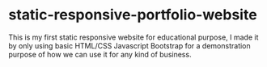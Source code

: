 # static-responsive-portfolio-website
This is my first static responsive website for educational purpose, I made it by only using basic HTML/CSS Javascript Bootstrap for a demonstration purpose of how we can use it for any kind of business.
